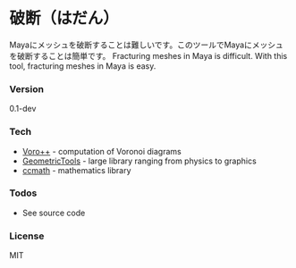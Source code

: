 # 破断（はだん）

Mayaにメッシュを破断することは難しいです。このツールでMayaにメッシュを破断することは簡単です。
Fracturing meshes in Maya is difficult.  With this tool, fracturing meshes in Maya is easy.

### Version
0.1-dev

### Tech
* [Voro++][voropp] - computation of Voronoi diagrams
* [GeometricTools][geometrictools] - large library ranging from physics to graphics
* [ccmath][ccmath] - mathematics library

### Todos
 - See source code

### License
MIT

[//]: References
[voropp]: <http://math.lbl.gov/voro++/>
[geometrictools]: <http://geometrictools.com/>
[ccmath]: <http://www.ngreen.org/ccmath/>

